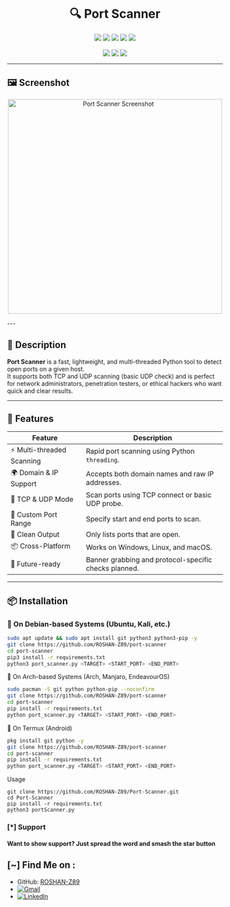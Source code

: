 <h1 align="center">🔍 Port Scanner</h1>

<p align="center">
  <img src="https://img.shields.io/badge/Version-1.0-blue?style=for-the-badge">
  <img src="https://img.shields.io/github/stars/ROSHAN-Z89/port-scanner?style=for-the-badge&color=orange">
  <img src="https://img.shields.io/github/forks/ROSHAN-Z89/port-scanner?style=for-the-badge&color=purple">
  <img src="https://img.shields.io/github/issues/ROSHAN-Z89/port-scanner?style=for-the-badge&color=red">
  <img src="https://img.shields.io/github/license/ROSHAN-Z89/port-scanner?style=for-the-badge&color=blue">
  <br><br>
  <img src="https://img.shields.io/badge/Author-ROSHAN--Z89-green?style=flat-square">
  <img src="https://img.shields.io/badge/Open%20Source-Yes-cyan?style=flat-square">
  <img src="https://img.shields.io/badge/Written%20In-Python-blue?style=flat-square">
</p>


---
## 🖼️ Screenshot

<p align="center">
  <img src="pportscanner.png" alt="Port Scanner Screenshot" width="500"/>
</p>
---

## 🧠 Description

**Port Scanner** is a fast, lightweight, and multi-threaded Python tool to detect open ports on a given host.  
It supports both TCP and UDP scanning (basic UDP check) and is perfect for network administrators, penetration testers, or ethical hackers who want quick and clear results.

---

## 🚀 Features

| Feature | Description |
|--------|-------------|
| ⚡ Multi-threaded Scanning | Rapid port scanning using Python `threading`. |
| 🌍 Domain & IP Support | Accepts both domain names and raw IP addresses. |
| 🔌 TCP & UDP Mode | Scan ports using TCP connect or basic UDP probe. |
| 🎯 Custom Port Range | Specify start and end ports to scan. |
| 📜 Clean Output | Only lists ports that are open. |
| 📦 Cross-Platform | Works on Windows, Linux, and macOS. |
| 🔮 Future-ready | Banner grabbing and protocol-specific checks planned. |

---

## 📦 Installation

### 🔧 On Debian-based Systems (Ubuntu, Kali, etc.)
```bash
sudo apt update && sudo apt install git python3 python3-pip -y
git clone https://github.com/ROSHAN-Z89/port-scanner
cd port-scanner
pip3 install -r requirements.txt
python3 port_scanner.py <TARGET> <START_PORT> <END_PORT>
```
🧪 On Arch-based Systems (Arch, Manjaro, EndeavourOS)
```bash
sudo pacman -S git python python-pip --noconfirm
git clone https://github.com/ROSHAN-Z89/port-scanner
cd port-scanner
pip install -r requirements.txt
python port_scanner.py <TARGET> <START_PORT> <END_PORT>
```
📱 On Termux (Android)
```bash
pkg install git python -y
git clone https://github.com/ROSHAN-Z89/port-scanner
cd port-scanner
pip install -r requirements.txt
python port_scanner.py <TARGET> <START_PORT> <END_PORT>
```
Usage
```
git clone https://github.com/ROSHAN-Z89/Port-Scanner.git
cd Port-Scanner
pip install -r requirements.txt
python3 portScanner.py
```

### [*] Support
####  Want to show support? Just spread the word and smash the star button


## [~] Find Me on :

- GitHub: [ROSHAN-Z89](https://github.com/ROSHAN-Z89)
- [![Gmail](https://img.shields.io/badge/Gmail-Rouson%20Das-green?style=for-the-badge&logo=gmail)](mailto:rouson.ece@gmail.com)
- [![LinkedIn](https://img.shields.io/badge/LinkedIn-Rouson%20Das-blue?style=for-the-badge&logo=linkedin)](https://www.linkedin.com/in/rouson-das-563b52284/)
